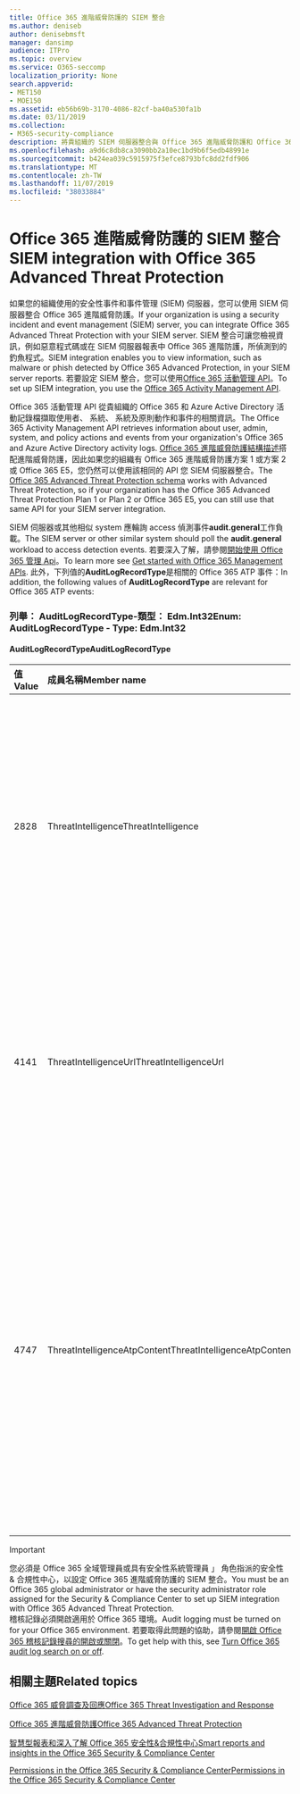 ```yaml
---
title: Office 365 進階威脅防護的 SIEM 整合
ms.author: deniseb
author: denisebmsft
manager: dansimp
audience: ITPro
ms.topic: overview
ms.service: O365-seccomp
localization_priority: None
search.appverid:
- MET150
- MOE150
ms.assetid: eb56b69b-3170-4086-82cf-ba40a530fa1b
ms.date: 03/11/2019
ms.collection:
- M365-security-compliance
description: 將貴組織的 SIEM 伺服器整合與 Office 365 進階威脅防護和 Office 365 活動管理 API 中的相關的威脅事件。
ms.openlocfilehash: a9d6c8db8ca3090bb2a10ec1bd9b6f5edb48991e
ms.sourcegitcommit: b424ea039c5915975f3efce8793bfc8dd2fdf906
ms.translationtype: MT
ms.contentlocale: zh-TW
ms.lasthandoff: 11/07/2019
ms.locfileid: "38033884"
---
```

# <a name="siem-integration-with-office-365-advanced-threat-protection"></a><span data-ttu-id="b79b5-103">Office 365 進階威脅防護的 SIEM 整合</span><span class="sxs-lookup"><span data-stu-id="b79b5-103">SIEM integration with Office 365 Advanced Threat Protection</span></span>

<span data-ttu-id="b79b5-104">如果您的組織使用的安全性事件和事件管理 (SIEM) 伺服器，您可以使用 SIEM 伺服器整合 Office 365 進階威脅防護。</span><span class="sxs-lookup"><span data-stu-id="b79b5-104">If your organization is using a security incident and event management (SIEM) server, you can integrate Office 365 Advanced Threat Protection with your SIEM server.</span></span> <span data-ttu-id="b79b5-105">SIEM 整合可讓您檢視資訊，例如惡意程式碼或在 SIEM 伺服器報表中 Office 365 進階防護，所偵測到的釣魚程式。</span><span class="sxs-lookup"><span data-stu-id="b79b5-105">SIEM integration enables you to view information, such as malware or phish detected by Office 365 Advanced Protection, in your SIEM server reports.</span></span> <span data-ttu-id="b79b5-106">若要設定 SIEM 整合，您可以使用[Office 365 活動管理 API](https://docs.microsoft.com/office/office-365-management-api/office-365-management-activity-api-reference)。</span><span class="sxs-lookup"><span data-stu-id="b79b5-106">To set up SIEM integration, you use the [Office 365 Activity Management API](https://docs.microsoft.com/office/office-365-management-api/office-365-management-activity-api-reference).</span></span> 

<span data-ttu-id="b79b5-107">Office 365 活動管理 API 從貴組織的 Office 365 和 Azure Active Directory 活動記錄檔擷取使用者、 系統、 系統及原則動作和事件的相關資訊。</span><span class="sxs-lookup"><span data-stu-id="b79b5-107">The Office 365 Activity Management API retrieves information about user, admin, system, and policy actions and events from your organization's Office 365 and Azure Active Directory activity logs.</span></span> <span data-ttu-id="b79b5-108">[Office 365 進階威脅防護結構描述](https://docs.microsoft.com/office/office-365-management-api/office-365-management-activity-api-schema#office-365-advanced-threat-protection-and-threat-investigation-and-response-schema)搭配進階威脅防護，因此如果您的組織有 Office 365 進階威脅防護方案 1 或方案 2 或 Office 365 E5，您仍然可以使用該相同的 API 您 SIEM 伺服器整合。</span><span class="sxs-lookup"><span data-stu-id="b79b5-108">The [Office 365 Advanced Threat Protection schema](https://docs.microsoft.com/office/office-365-management-api/office-365-management-activity-api-schema#office-365-advanced-threat-protection-and-threat-investigation-and-response-schema) works with Advanced Threat Protection, so if your organization has the Office 365 Advanced Threat Protection Plan 1 or Plan 2 or Office 365 E5, you can still use that same API for your SIEM server integration.</span></span> 

<span data-ttu-id="b79b5-109">SIEM 伺服器或其他相似 system 應輪詢 access 偵測事件**audit.general**工作負載。</span><span class="sxs-lookup"><span data-stu-id="b79b5-109">The SIEM server or other similar system should poll the **audit.general** workload to access detection events.</span></span> <span data-ttu-id="b79b5-110">若要深入了解，請參閱[開始使用 Office 365 管理 Api](https://docs.microsoft.com/office/office-365-management-api/get-started-with-office-365-management-apis)。</span><span class="sxs-lookup"><span data-stu-id="b79b5-110">To learn more see [Get started with Office 365 Management APIs](https://docs.microsoft.com/office/office-365-management-api/get-started-with-office-365-management-apis).</span></span> <span data-ttu-id="b79b5-111">此外，下列值的**AuditLogRecordType**是相關的 Office 365 ATP 事件：</span><span class="sxs-lookup"><span data-stu-id="b79b5-111">In addition, the following values of **AuditLogRecordType** are relevant for Office 365 ATP events:</span></span>

### <a name="enum-auditlogrecordtype---type-edmint32"></a><span data-ttu-id="b79b5-112">列舉： AuditLogRecordType-類型： Edm.Int32</span><span class="sxs-lookup"><span data-stu-id="b79b5-112">Enum: AuditLogRecordType - Type: Edm.Int32</span></span>

#### <a name="auditlogrecordtype"></a><span data-ttu-id="b79b5-113">AuditLogRecordType</span><span class="sxs-lookup"><span data-stu-id="b79b5-113">AuditLogRecordType</span></span>

|<span data-ttu-id="b79b5-114">值</span><span class="sxs-lookup"><span data-stu-id="b79b5-114">Value</span></span>|<span data-ttu-id="b79b5-115">成員名稱</span><span class="sxs-lookup"><span data-stu-id="b79b5-115">Member name</span></span>|<span data-ttu-id="b79b5-116">描述</span><span class="sxs-lookup"><span data-stu-id="b79b5-116">Description</span></span>|
|:-----|:-----|:-----|
|<span data-ttu-id="b79b5-117">28</span><span class="sxs-lookup"><span data-stu-id="b79b5-117">28</span></span>|<span data-ttu-id="b79b5-118">ThreatIntelligence</span><span class="sxs-lookup"><span data-stu-id="b79b5-118">ThreatIntelligence</span></span>|<span data-ttu-id="b79b5-119">從 Exchange Online Protection 和 Office 365 進階威脅防護的網路釣魚和惡意程式碼事件。</span><span class="sxs-lookup"><span data-stu-id="b79b5-119">Phishing and malware events from Exchange Online Protection and Office 365 Advanced Threat Protection.</span></span>|
|<span data-ttu-id="b79b5-120">41</span><span class="sxs-lookup"><span data-stu-id="b79b5-120">41</span></span>|<span data-ttu-id="b79b5-121">ThreatIntelligenceUrl</span><span class="sxs-lookup"><span data-stu-id="b79b5-121">ThreatIntelligenceUrl</span></span>|<span data-ttu-id="b79b5-122">ATP 安全連結區塊時間] 與 [封鎖覆寫來自 Office 365 進階威脅防護的事件。</span><span class="sxs-lookup"><span data-stu-id="b79b5-122">ATP Safe Links time-of-block and block override events from Office 365 Advanced Threat Protection.</span></span>|
|<span data-ttu-id="b79b5-123">47</span><span class="sxs-lookup"><span data-stu-id="b79b5-123">47</span></span>|<span data-ttu-id="b79b5-124">ThreatIntelligenceAtpContent</span><span class="sxs-lookup"><span data-stu-id="b79b5-124">ThreatIntelligenceAtpContent</span></span>|<span data-ttu-id="b79b5-125">在 SharePoint Online、 OneDrive for Business 和 Microsoft Teams 從 Office 365 進階威脅防護的檔案的網路釣魚和惡意程式碼事件。</span><span class="sxs-lookup"><span data-stu-id="b79b5-125">Phishing and malware events for files in SharePoint Online, OneDrive for Business, and Microsoft Teams from Office 365 Advanced Threat Protection.</span></span>|

> [!IMPORTANT]
> <span data-ttu-id="b79b5-126">您必須是 Office 365 全域管理員或具有安全性系統管理員 」 角色指派的安全性 & 合規性中心，以設定 Office 365 進階威脅防護的 SIEM 整合。</span><span class="sxs-lookup"><span data-stu-id="b79b5-126">You must be an Office 365 global administrator or have the security administrator role assigned for the Security & Compliance Center to set up SIEM integration with Office 365 Advanced Threat Protection.</span></span><br/><span data-ttu-id="b79b5-127">稽核記錄必須開啟適用於 Office 365 環境。</span><span class="sxs-lookup"><span data-stu-id="b79b5-127">Audit logging must be turned on for your Office 365 environment.</span></span> <span data-ttu-id="b79b5-128">若要取得此問題的協助，請參閱[開啟 Office 365 稽核記錄搜尋的開啟或關閉](../../compliance/turn-audit-log-search-on-or-off.md)。</span><span class="sxs-lookup"><span data-stu-id="b79b5-128">To get help with this, see [Turn Office 365 audit log search on or off](../../compliance/turn-audit-log-search-on-or-off.md).</span></span>

## <a name="related-topics"></a><span data-ttu-id="b79b5-129">相關主題</span><span class="sxs-lookup"><span data-stu-id="b79b5-129">Related topics</span></span>

[<span data-ttu-id="b79b5-130">Office 365 威脅調查及回應</span><span class="sxs-lookup"><span data-stu-id="b79b5-130">Office 365 Threat Investigation and Response</span></span>](office-365-ti.md)

[<span data-ttu-id="b79b5-131">Office 365 進階威脅防護</span><span class="sxs-lookup"><span data-stu-id="b79b5-131">Office 365 Advanced Threat Protection</span></span>](office-365-atp.md)

[<span data-ttu-id="b79b5-132">智慧型報表和深入了解 Office 365 安全性&amp;合規性中心</span><span class="sxs-lookup"><span data-stu-id="b79b5-132">Smart reports and insights in the Office 365 Security &amp; Compliance Center</span></span>](reports-and-insights-in-security-and-compliance.md)
  
[<span data-ttu-id="b79b5-133">Permissions in the Office 365 Security &amp; Compliance Center</span><span class="sxs-lookup"><span data-stu-id="b79b5-133">Permissions in the Office 365 Security &amp; Compliance Center</span></span>](permissions-in-the-security-and-compliance-center.md)
  
